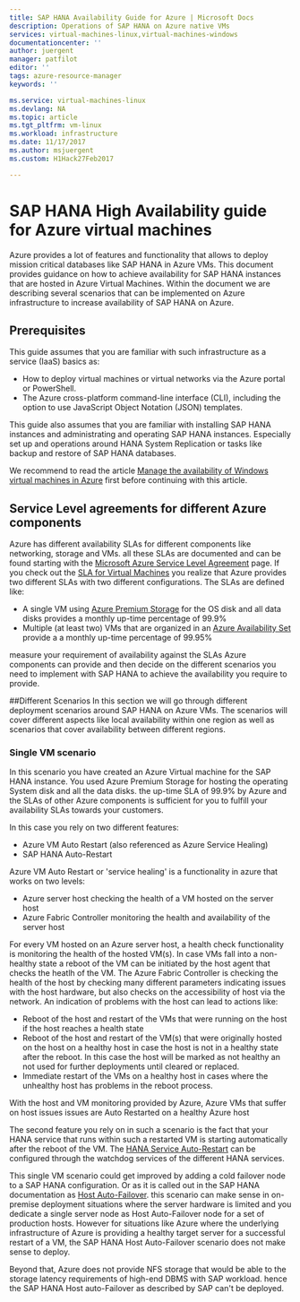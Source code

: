 ```yaml
---
title: SAP HANA Availability Guide for Azure | Microsoft Docs
description: Operations of SAP HANA on Azure native VMs
services: virtual-machines-linux,virtual-machines-windows
documentationcenter: ''
author: juergent
manager: patfilot
editor: ''
tags: azure-resource-manager
keywords: ''

ms.service: virtual-machines-linux
ms.devlang: NA
ms.topic: article
ms.tgt_pltfrm: vm-linux
ms.workload: infrastructure
ms.date: 11/17/2017
ms.author: msjuergent
ms.custom: H1Hack27Feb2017

---
```


# SAP HANA High Availability guide for Azure virtual machines
Azure provides a lot of features and functionality that allows to deploy mission critical databases like SAP HANA in Azure VMs.  This document provides guidance on how to achieve availability for SAP HANA instances that are hosted in Azure Virtual Machines. Within the document we are describing several scenarios that can be implemented on Azure infrastructure to increase availability of SAP HANA on Azure. 

## Prerequisites
This guide assumes that you are familiar with such infrastructure as a service (IaaS) basics as: 

- How to deploy virtual machines or virtual networks via the Azure portal or PowerShell.
- The Azure cross-platform command-line interface (CLI), including the option to use JavaScript Object Notation (JSON) templates.

This guide also assumes that you are familiar with installing SAP HANA instances and administrating and operating SAP HANA instances. Especially set up and operations around HANA System Replication or tasks like backup and restore of SAP HANA databases.

We recommend to read the article [Manage the availability of Windows virtual machines in Azure](https://docs.microsoft.com/azure/virtual-machines/windows/manage-availability) first before continuing with this article.

## Service Level agreements for different Azure components
Azure has different availability SLAs for different components like networking, storage and VMs. all these SLAs are documented and can be found starting with the [Microsoft Azure Service Level Agreement](https://azure.microsoft.com/support/legal/sla/) page. If you check out the [SLA for Virtual Machines](https://azure.microsoft.com/en-us/support/legal/sla/virtual-machines/v1_6/) you realize that Azure provides two different SLAs with two different configurations. The SLAs are defined like:

- A single VM using [Azure Premium Storage](https://docs.microsoft.com/azure/virtual-machines/windows/premium-storage) for the OS disk and all data disks provides a monthly up-time percentage of 99.9%
- Multiple (at least two) VMs that are organized in an [Azure Availability Set](https://docs.microsoft.com/azure/virtual-machines/windows/tutorial-availability-sets) provide a a monthly up-time percentage of 99.95%

measure your requirement of availability against the SLAs Azure components can provide and then decide on the different scenarios you need to implement with SAP HANA to achieve the availability you require to provide.

##Different Scenarios
In this section we will go through different deployment scenarios around SAP HANA on Azure VMs. The scenarios will cover different aspects like local availability within one region as well as scenarios that cover availability between different regions.

### Single VM scenario
In this scenario you have created an Azure Virtual machine for the SAP HANA instance. You used Azure Premium Storage for hosting the operating System disk and all the data disks. the up-time SLA of 99.9% by Azure and the SLAs of other Azure components is sufficient for you to fulfill your availability SLAs towards your customers.

In this case you rely on two different features:

- Azure VM Auto Restart (also referenced as Azure Service Healing)
- SAP HANA Auto-Restart

Azure VM Auto Restart or 'service healing' is a functionality in azure that works on two levels:

- Azure server host checking the health of a VM hosted on the server host
- Azure Fabric Controller monitoring the health and availability of the server host

For every VM hosted on an Azure server host, a health check functionality is monitoring the health of the hosted VM(s). In case VMs fall into a non-healthy state a reboot of the VM can be initiated by the host agent that checks the heatlh of the VM. The Azure Fabric Controller is checking the health of the host by checking many different parameters indicating issues with the host hardware, but also checks on the accessibility of host via the network. An indication of problems with the host can lead to actions like:

- Reboot of the host and restart of the VMs that were running on the host if the host reaches a health state
- Reboot of the host and restart of the VM(s) that were originally hosted on the host on a healthy host in case the host is not in a healthy state after the reboot. In this case the host will be marked as not healthy an not used for further deployments until cleared or replaced.
- Immediate restart of the VMs on a healthy host in cases where the unhealthy host has problems in the reboot process. 

With the host and VM monitoring provided by Azure, Azure VMs that suffer on host issues issues are Auto Restarted on a healthy Azure host 

The second feature you rely on in such a scenario is the fact that your HANA service that runs within such a restarted VM is starting automatically after the reboot of the VM. The [HANA Service Auto-Restart](https://help.sap.com/viewer/6b94445c94ae495c83a19646e7c3fd56/2.0.01/en-US/cf10efba8bea4e81b1dc1907ecc652d3.html) can be configured through the watchdog services of the different HANA services.

This single VM scenario could get improved by adding a cold failover node to a SAP HANA configuration. Or as it is called out in the SAP HANA documentation as [Host Auto-Failover](https://help.sap.com/viewer/6b94445c94ae495c83a19646e7c3fd56/2.0.01/en-US/ae60cab98173431c97e8724856641207.html). this scenario can make sense in on-premise deployment situations where the server hardware is limited and you dedicate a single server node as Host Auto-Failover node for a set of production hosts. However for situations like Azure where the underlying infrastructure of Azure is providing a healthy target server for a successful restart of a VM, the SAP HANA Host Auto-Failover scenario does not make sense to deploy. 

Beyond that, Azure does not provide NFS storage that would be able to the storage latency requirements of high-end DBMS with SAP workload. hence the SAP HANA Host auto-Failover as described by SAP can't be deployed.





  


